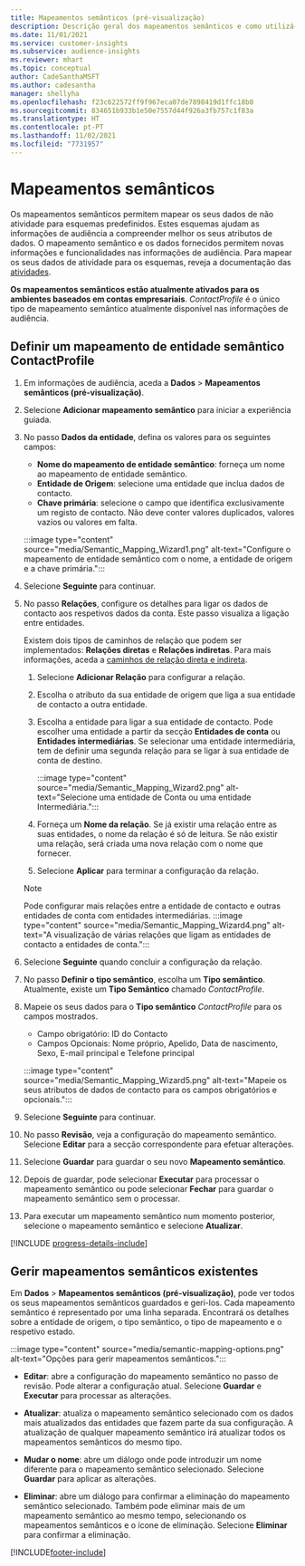 ```yaml
---
title: Mapeamentos semânticos (pré-visualização)
description: Descrição geral dos mapeamentos semânticos e como utilizá-los.
ms.date: 11/01/2021
ms.service: customer-insights
ms.subservice: audience-insights
ms.reviewer: mhart
ms.topic: conceptual
author: CadeSanthaMSFT
ms.author: cadesantha
manager: shellyha
ms.openlocfilehash: f23c622572ff9f967eca07de7898419d1ffc18b0
ms.sourcegitcommit: 834651b933b1e50e7557d44f926a3fb757c1f83a
ms.translationtype: HT
ms.contentlocale: pt-PT
ms.lasthandoff: 11/02/2021
ms.locfileid: "7731957"
---
```

# <a name="semantic-mappings"></a>Mapeamentos semânticos

Os mapeamentos semânticos permitem mapear os seus dados de não atividade para esquemas predefinidos. Estes esquemas ajudam as informações de audiência a compreender melhor os seus atributos de dados. O mapeamento semântico e os dados fornecidos permitem novas informações e funcionalidades nas informações de audiência. Para mapear os seus dados de atividade para os esquemas, reveja a documentação das [atividades](activities.md).

**Os mapeamentos semânticos estão atualmente ativados para os ambientes baseados em contas empresariais**. *ContactProfile* é o único tipo de mapeamento semântico atualmente disponível nas informações de audiência.

## <a name="define-a-contactprofile-semantic-entity-mapping"></a>Definir um mapeamento de entidade semântico ContactProfile

1. Em informações de audiência, aceda a **Dados** > **Mapeamentos semânticos (pré-visualização)**.

1. Selecione **Adicionar mapeamento semântico** para iniciar a experiência guiada.

1. No passo **Dados da entidade**, defina os valores para os seguintes campos:

   - **Nome do mapeamento de entidade semântico**: forneça um nome ao mapeamento de entidade semântico.
   - **Entidade de Origem**: selecione uma entidade que inclua dados de contacto.
   - **Chave primária**: selecione o campo que identifica exclusivamente um registo de contacto. Não deve conter valores duplicados, valores vazios ou valores em falta.

   :::image type="content" source="media/Semantic_Mapping_Wizard1.png" alt-text="Configure o mapeamento de entidade semântico com o nome, a entidade de origem e a chave primária.":::

1. Selecione **Seguinte** para continuar.

1. No passo **Relações**, configure os detalhes para ligar os dados de contacto aos respetivos dados da conta. Este passo visualiza a ligação entre entidades.  

   Existem dois tipos de caminhos de relação que podem ser implementados: **Relações diretas** e **Relações indiretas**. Para mais informações, aceda a [caminhos de relação direta e indireta](relationships.md#relationship-paths).

   1. Selecione **Adicionar Relação** para configurar a relação.
   1. Escolha o atributo da sua entidade de origem que liga a sua entidade de contacto a outra entidade.
   1. Escolha a entidade para ligar a sua entidade de contacto. Pode escolher uma entidade a partir da secção **Entidades de conta** ou **Entidades intermediárias**. Se selecionar uma entidade intermediária, tem de definir uma segunda relação para se ligar à sua entidade de conta de destino.

      :::image type="content" source="media/Semantic_Mapping_Wizard2.png" alt-text="Selecione uma entidade de Conta ou uma entidade Intermediária.":::

   1. Forneça um **Nome da relação**. Se já existir uma relação entre as suas entidades, o nome da relação é só de leitura. Se não existir uma relação, será criada uma nova relação com o nome que fornecer.
   1. Selecione **Aplicar** para terminar a configuração da relação.

   > [!NOTE]
   > Pode configurar mais relações entre a entidade de contacto e outras entidades de conta com entidades intermediárias.
   >  :::image type="content" source="media/Semantic_Mapping_Wizard4.png" alt-text="A visualização de várias relações que ligam as entidades de contacto a entidades de conta.":::

1. Selecione **Seguinte** quando concluir a configuração da relação.

1. No passo **Definir o tipo semântico**, escolha um **Tipo semântico**. Atualmente, existe um **Tipo Semântico** chamado *ContactProfile*.

1. Mapeie os seus dados para o **Tipo semântico** *ContactProfile* para os campos mostrados.
   - Campo obrigatório: ID do Contacto
   - Campos Opcionais: Nome próprio, Apelido, Data de nascimento, Sexo, E-mail principal e Telefone principal

   :::image type="content" source="media/Semantic_Mapping_Wizard5.png" alt-text="Mapeie os seus atributos de dados de contacto para os campos obrigatórios e opcionais.":::

1. Selecione **Seguinte** para continuar.

1. No passo **Revisão**, veja a configuração do mapeamento semântico. Selecione **Editar** para a secção correspondente para efetuar alterações.

1. Selecione **Guardar** para guardar o seu novo **Mapeamento semântico**.

1. Depois de guardar, pode selecionar **Executar** para processar o mapeamento semântico ou pode selecionar **Fechar** para guardar o mapeamento semântico sem o processar.

1. Para executar um mapeamento semântico num momento posterior, selecione o mapeamento semântico e selecione **Atualizar**.

[!INCLUDE [progress-details-include](../includes/progress-details-pane.md)]

## <a name="manage-existing-semantic-mappings"></a>Gerir mapeamentos semânticos existentes

Em **Dados** > **Mapeamentos semânticos (pré-visualização)**, pode ver todos os seus mapeamentos semânticos guardados e geri-los. Cada mapeamento semântico é representado por uma linha separada. Encontrará os detalhes sobre a entidade de origem, o tipo semântico, o tipo de mapeamento e o respetivo estado.

:::image type="content" source="media/semantic-mapping-options.png" alt-text="Opções para gerir mapeamentos semânticos.":::

- **Editar**: abre a configuração do mapeamento semântico no passo de revisão. Pode alterar a configuração atual. Selecione **Guardar** e **Executar** para processar as alterações.

- **Atualizar**: atualiza o mapeamento semântico selecionado com os dados mais atualizados das entidades que fazem parte da sua configuração. A atualização de qualquer mapeamento semântico irá atualizar todos os mapeamentos semânticos do mesmo tipo.

- **Mudar o nome**: abre um diálogo onde pode introduzir um nome diferente para o mapeamento semântico selecionado. Selecione **Guardar** para aplicar as alterações.

- **Eliminar**: abre um diálogo para confirmar a eliminação do mapeamento semântico selecionado. Também pode eliminar mais de um mapeamento semântico ao mesmo tempo, selecionando os mapeamentos semânticos e o ícone de eliminação. Selecione **Eliminar** para confirmar a eliminação.


[!INCLUDE[footer-include](../includes/footer-banner.md)]
